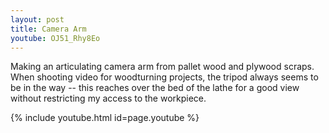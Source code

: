 ```yaml
---
layout: post
title: Camera Arm
youtube: OJ51_Rhy8Eo
---
```

Making an articulating camera arm from pallet wood and plywood scraps. When
shooting video for woodturning projects, the tripod always seems to be in the
way -- this reaches over the bed of the lathe for a good view without
restricting my access to the workpiece.

{% include youtube.html id=page.youtube %}
